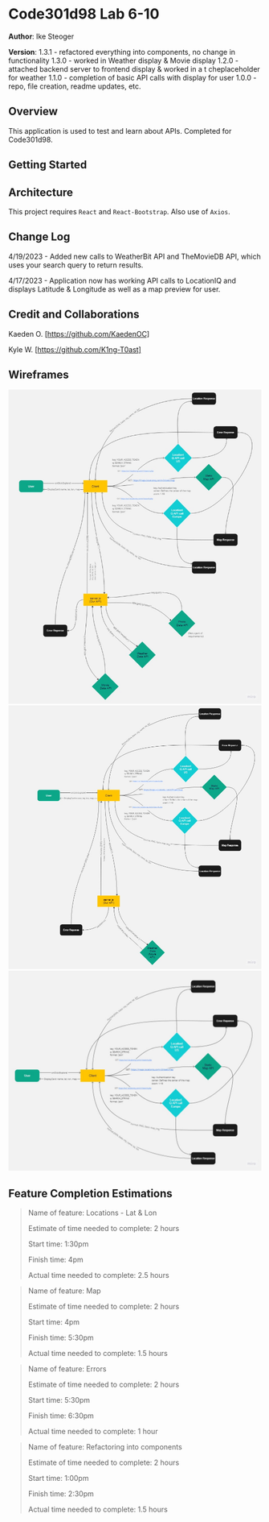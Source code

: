 # Code301d98 Lab 6-10

**Author**: Ike Steoger

**Version**: 1.3.1 - refactored everything into components, no change in functionality
1.3.0 - worked in Weather display & Movie display
1.2.0 - attached backend server to frontend display & worked in a t cheplaceholder for weather
1.1.0 - completion of basic API calls with display for user
1.0.0 - repo, file creation, readme updates, etc.

## Overview

This application is used to test and learn about APIs. Completed for Code301d98.

## Getting Started

## Architecture

This project requires `React` and `React-Bootstrap`. Also use of `Axios`.

## Change Log

4/19/2023 - Added new calls to WeatherBit API and TheMovieDB API, which uses your search query to return results.

4/17/2023 - Application now has working API calls to LocationIQ and displays Latitude & Longitude as well as a map preview for user.

## Credit and Collaborations

Kaeden O. [https://github.com/KaedenOC]

Kyle W. [https://github.com/K1ng-T0ast]

## Wireframes

![Lab08 Wireframe](/public/lab08wireframe.jpg)
![Lab07 Wireframe](/public/lab07wireframe.jpg)
![Lab06 Wireframe](/public/lab06wireframe.jpg)

## Feature Completion Estimations

>Name of feature: Locations - Lat & Lon
>
>Estimate of time needed to complete: 2 hours
>
>Start time: 1:30pm
>
>Finish time: 4pm
>
>Actual time needed to complete: 2.5 hours

>Name of feature: Map
>
>Estimate of time needed to complete: 2 hours
>
>Start time: 4pm
>
>Finish time: 5:30pm
>
>Actual time needed to complete: 1.5 hours

>Name of feature: Errors
>
>Estimate of time needed to complete: 2 hours
>
>Start time: 5:30pm
>
>Finish time: 6:30pm
>
>Actual time needed to complete: 1 hour

>Name of feature: Refactoring into components
>
>Estimate of time needed to complete: 2 hours
>
>Start time: 1:00pm
>
>Finish time: 2:30pm
>
>Actual time needed to complete: 1.5 hours
